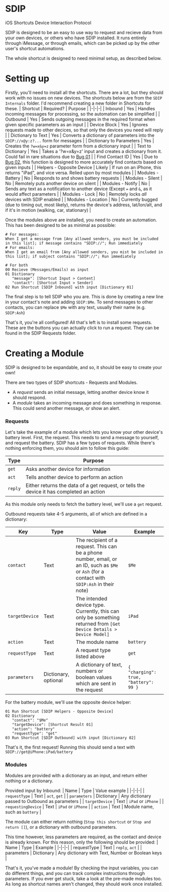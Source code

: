 # SDIP
iOS Shortcuts Device Interaction Protocol

SDIP is designed to be an easy to use way to request and recieve data from your own devices, or others who have SDIP installed.
It runs entirely through iMessage, or through emails, which can be picked up by the other user's shortcut automations.

The whole shortcut is designed to need minimal setup, as described below.

# Setting up
Firstly, you'll need to install all the shortcuts. There are a lot, but they should work with no issues on new devices.
The shortcuts below are from the `SDIP Internals` folder. I'd recommend creating a new folder in Shortcuts for these.
| Shortcut | Required? | Purpose |
|-|-|-|
| Inbound | Yes | Handles incoming messages for processing, so the automation can be simplified |
| Outbound | Yes | Sends outgoing messages in the required format when given specific parameters as an input |
| Device Block | Yes | Ignores requests made to other decices, so that only the devices you need will reply |
| Dictionary to Text | Yes | Converts a dictionary of parameters into the `SDIP://x@y:z?...` form for messages |
| Dictionary to Parameters | Yes | Creates the `?w=x&y=z` parameter form from a dictionary input |
| Text to Dictionary | Yes | Takes a '?w=x&y=z' input and creates a dictionary from it. Could fail in rare situations due to [Bug 01](https://github.com/PineaFan/SDIP/blob/production/BUGS.md#1-split-text) |
| Find Contact ID | Yes | Due to [Bug 02](https://github.com/PineaFan/SDIP/blob/production/BUGS.md#2-find-contacts), this function is designed to more accurately find contacts based on given inputs |
| Helpers - Opposite Device | Likely | If run on an iPhone, this returns "iPad", and vice versa. Relied upon by most modules |
| Modules - Battery | No | Responds to and shows battery requests |
| Modules - Silent | No | Remotely puts another device on silent |
| Modules - Notify | No | Sends any text as a notification to another device (Except `=` and `&`, as it would affect parameters |
| Modules - Lock | No | Remotely locks *all* devices with SDIP enabled |
| Modules - Location | No | Currently bugged (due to timing out, most likely), returns the device's address, lat/lon/alt, and if it's in motion (walking, car, stationary) |

Once the modules above are installed, you need to create an automation. This has been designed to be as minimal as possible:

```
# For messages:
When I get a message from [Any allowed senders, you must be included in this list]; if message contains "SDIP://"; Run immediately
# For emails:
When I get an email from [Any allowed senders, you mist be included in this list]; if subject contains "SDIP://"; Run immediately

# For both
00 Recieve (Messages/Emails) as input
01 Dictionary
   "message": [Shortcut Input > Content]
   "contact": [Shortcut Input > Sender]
02 Run Shortcut [SDIP Inbound] with input [Dictionary 01]
```

The final step is to tell SDIP who you are. This is done by creating a new line in your contact's note and adding `SDIP:$Me`.
To send messages to other contacts, you can replace `$Me` with any text, usually their name (e.g. `SDIP:Ash`)

That's it, you're all configured! All that's left is to install some requests. These are the buttons you can actually click to run a request. They can be found in the SDIP Requests folder.


# Creating a Module
SDIP is designed to be expandable, and so, it should be easy to create your own!

There are two types of SDIP shortcuts - Requests and Modules.
- A *request* sends an initial message, letting another device know it should respond.
- A *module* takes an incoming message and does something in response. This could send another message, or show an alert.

### Requests
Let's take the example of a module which lets you know your other device's battery level. First, the request. This needs to send a message to yourself, and request the battery.
SDIP has a few types of requests. While there's nothing enforcing them, you should aim to follow this guide:

| Type | Purpose |
|-|-|
| `get` | Asks another device for information |
| `act` | Tells another device to perform an action |
| `reply` | Either returns the data of a get request, or tells the device it has completed an action |

As this module only needs to fetch the battery level, we'll use a `get` request.

Outbound requests take 4-5 arguments, all of which are defined in a dictionary:

| Key | Type | Value | Example |
|-|-|-|-|
| `contact` | Text | The recipient of a request. This can be a phone number, email, or an ID, such as `$Me` or `Ash` (for a contact with `SDIP:Ash` in their note) | `$Me` |
| `targetDevice` | Text | The intended device type. Currently, this can only be something returned from `[Get Device Details > Device Model]` | `iPad` |
| `action` | Text | The module name | `battery` |
| `requestType` | Text | A request type listed above | `get` |
| `parameters` | Dictionary, optional | A dictionary of text, numbers or boolean values which are sent in the request | `{ "charging": true, "battery": 99 }`

For the battery module, we'll use the opposite device helper:
```
01 Run Shortcut [SDIP Helpers - Opposite Device]
02 Dictionary
   "contact": "$Me"
   "targetDevice": [Shortcut Result 01]
   "action": "battery"
   "requestType": "get"
03 Run Shortcut [SDIP Outbound] with input [Dictionary 02]
```
That's it, the first request! Running this should send a text with `SDIP://get@iPhone:iPad/battery`

### Modules
Modules are provided with a dictionary as an input, and return either nothing or a dictionary.

Provided input by Inbound:
| Name | Type | Value example |
|-|-|-|
| `requestType` | Text | `act`, `get` |
| `parameters` | Dictionary | Any dictionary passed to Outbound as parameters |
| `targetDevice` | Text | `iPad` or `iPhone` |
| `requestingDevice` | Text | `iPad` or `iPhone` |
| `action` | Text | Module name, such as `battery` |

The module can either return nothing (`Stop this shortcut` or `Stop and return []`), or a dictionary with outbound parameters.

This time however, less parameters are required, as the contact and device is already known. For this reason, only the following should be provided:
| Name | Type | Example |
|-|-|-|
| requestType | Text | `reply`, `act` |
| parameters | Dictionary | Any dictionary with Text, Number or Boolean keys |

That's it, you've made a module! By checking the input variables, you can do different things, and you can track complex instructions through parameters.
If you ever get stuck, take a look at the pre-made modules too. As long as shortcut names aren't changed, they should work once installed.
